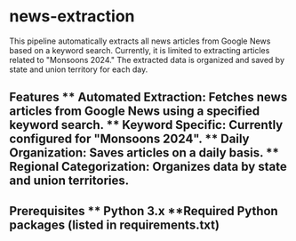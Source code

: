 # news-extraction
 
This pipeline automatically extracts all news articles from Google News based on a keyword search. Currently, it is limited to extracting articles related to "Monsoons 2024." The extracted data is organized and saved by state and union territory for each day.

<h2> Features
** Automated Extraction: Fetches news articles from Google News using a specified keyword search.
** Keyword Specific: Currently configured for "Monsoons 2024".
** Daily Organization: Saves articles on a daily basis.
** Regional Categorization: Organizes data by state and union territories.

 <h2> Prerequisites
** Python 3.x
**Required Python packages (listed in requirements.txt)


